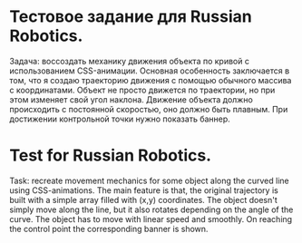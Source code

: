 # Тестовое задание для Russian Robotics. 
Задача: воссоздать механику движения объекта по кривой с использованием CSS-анимации. 
Основная особенность заключается в том, что я создаю траекторию движения с помощью обычного массива с координатами.
Объект не просто движется по траектории, но при этом изменяет свой угол наклона.
Движение объекта должно происходить с постоянной скоростью, оно должно быть плавным. При достижении контрольной точки нужно показать баннер. 

# Test for Russian Robotics. 
Task: recreate movement mechanics for some object along the curved line using CSS-animations. 
The main feature is that, the original trajectory is built with a simple array filled with (x,y) coordinates.
The object doesn't simply move along the line, but it also rotates depending on the angle of the curve.
The object has to move with linear speed and smoothly. On reaching the control point the corresponding banner is shown. 

